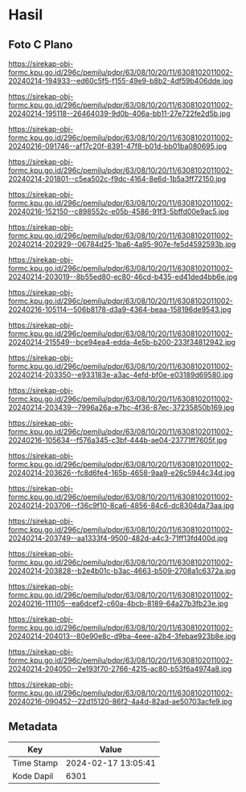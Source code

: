 # Hasil

## Foto C Plano

https://sirekap-obj-formc.kpu.go.id/296c/pemilu/pdpr/63/08/10/20/11/6308102011002-20240214-194933--ed60c5f5-f155-49e9-b8b2-4df59b406dde.jpg

https://sirekap-obj-formc.kpu.go.id/296c/pemilu/pdpr/63/08/10/20/11/6308102011002-20240214-195118--26464039-9d0b-406a-bb11-27e722fe2d5b.jpg

https://sirekap-obj-formc.kpu.go.id/296c/pemilu/pdpr/63/08/10/20/11/6308102011002-20240216-091746--af17c20f-8391-47f8-b01d-bb01ba080695.jpg

https://sirekap-obj-formc.kpu.go.id/296c/pemilu/pdpr/63/08/10/20/11/6308102011002-20240214-201801--c5ea502c-f9dc-4164-8e6d-1b5a3ff72150.jpg

https://sirekap-obj-formc.kpu.go.id/296c/pemilu/pdpr/63/08/10/20/11/6308102011002-20240216-152150--c898552c-e05b-4586-91f3-5bffd00e9ac5.jpg

https://sirekap-obj-formc.kpu.go.id/296c/pemilu/pdpr/63/08/10/20/11/6308102011002-20240214-202929--06784d25-1ba6-4a95-907e-fe5d4592593b.jpg

https://sirekap-obj-formc.kpu.go.id/296c/pemilu/pdpr/63/08/10/20/11/6308102011002-20240214-203019--8b55ed80-ec80-46cd-b435-ed41ded4bb6e.jpg

https://sirekap-obj-formc.kpu.go.id/296c/pemilu/pdpr/63/08/10/20/11/6308102011002-20240216-105114--506b8178-d3a9-4364-beaa-158196de9543.jpg

https://sirekap-obj-formc.kpu.go.id/296c/pemilu/pdpr/63/08/10/20/11/6308102011002-20240214-215549--bce94ea4-edda-4e5b-b200-233f34812942.jpg

https://sirekap-obj-formc.kpu.go.id/296c/pemilu/pdpr/63/08/10/20/11/6308102011002-20240214-203350--e933183e-a3ac-4efd-bf0e-e03189d69580.jpg

https://sirekap-obj-formc.kpu.go.id/296c/pemilu/pdpr/63/08/10/20/11/6308102011002-20240214-203439--7996a26a-e7bc-4f36-87ec-37235850b169.jpg

https://sirekap-obj-formc.kpu.go.id/296c/pemilu/pdpr/63/08/10/20/11/6308102011002-20240216-105634--f576a345-c3bf-444b-ae04-23771ff7605f.jpg

https://sirekap-obj-formc.kpu.go.id/296c/pemilu/pdpr/63/08/10/20/11/6308102011002-20240214-203626--fc8d6fe4-165b-4658-9aa9-e26c5944c34d.jpg

https://sirekap-obj-formc.kpu.go.id/296c/pemilu/pdpr/63/08/10/20/11/6308102011002-20240214-203706--f36c9f10-8ca6-4856-84c6-dc8304da73aa.jpg

https://sirekap-obj-formc.kpu.go.id/296c/pemilu/pdpr/63/08/10/20/11/6308102011002-20240214-203749--aa1333f4-9500-482d-a4c3-71ff13fd400d.jpg

https://sirekap-obj-formc.kpu.go.id/296c/pemilu/pdpr/63/08/10/20/11/6308102011002-20240214-203828--b2e4b01c-b3ac-4663-b509-2708a1c6372a.jpg

https://sirekap-obj-formc.kpu.go.id/296c/pemilu/pdpr/63/08/10/20/11/6308102011002-20240216-111105--ea6dcef2-c60a-4bcb-8189-64a27b3fb23e.jpg

https://sirekap-obj-formc.kpu.go.id/296c/pemilu/pdpr/63/08/10/20/11/6308102011002-20240214-204013--80e90e8c-d9ba-4eee-a2b4-3febae923b8e.jpg

https://sirekap-obj-formc.kpu.go.id/296c/pemilu/pdpr/63/08/10/20/11/6308102011002-20240214-204050--2e193f70-2766-4215-ac80-b53f6a4974a8.jpg

https://sirekap-obj-formc.kpu.go.id/296c/pemilu/pdpr/63/08/10/20/11/6308102011002-20240216-090452--22d15120-86f2-4a4d-82ad-ae50703acfe9.jpg


## Metadata

| Key        | Value               |
| ---------- | ------------------- |
| Time Stamp | 2024-02-17 13:05:41 |
| Kode Dapil | 6301                |



